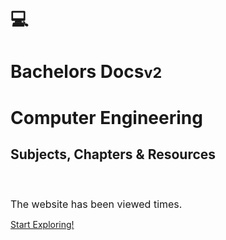 

# 💻
# Bachelors Docs<small>v2</small>
<h1 id="cover-heading">
    Computer Engineering 
</h1>

<h2>  Subjects, Chapters & Resources </h2>
<br>

<h1 style="font-weight: 400;font-size: 16px;">The website has been viewed <span id="visits"></span> times.</h1>

[Start Exploring!](#Motivation)

